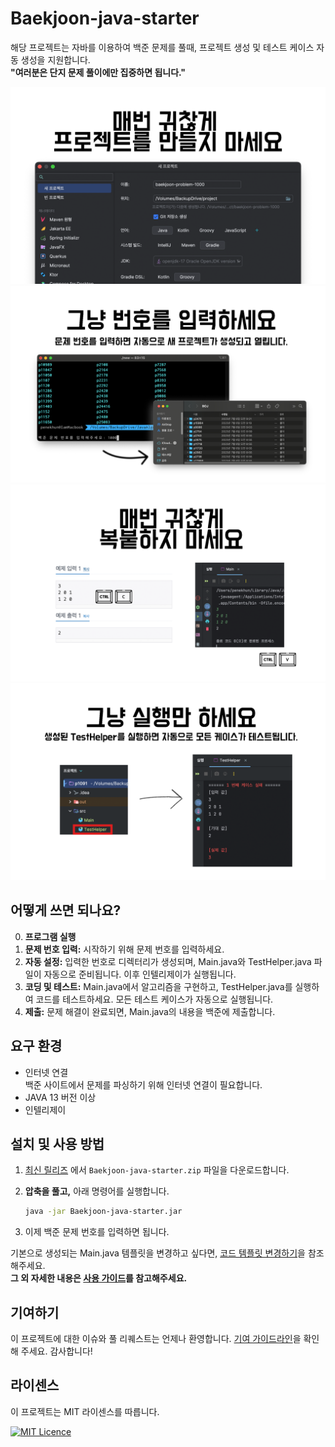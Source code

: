 # Baekjoon-java-starter

해당 프로젝트는 자바를 이용하여 백준 문제를 풀때, 프로젝트 생성 및 테스트 케이스 자동 생성을 지원합니다.  
**"여러분은 단지 문제 풀이에만 집중하면 됩니다."**

![매번 귀찮게 프로젝트를 만들지 마세요](documentation/assets/1.png)
![그냥 번호를 입력하세요](documentation/assets/2.png)
![매번 귀찮게 복붙하지 마세요](documentation/assets/3.png)
![그냥 실행만 하세요](documentation/assets/4.png)

## 어떻게 쓰면 되나요?

0. **프로그램 실행**
1. **문제 번호 입력:** 시작하기 위해 문제 번호를 입력하세요.
2. **자동 설정:** 입력한 번호로 디렉터리가 생성되며, Main.java와 TestHelper.java 파일이 자동으로 준비됩니다. 이후 인텔리제이가 실행됩니다.
3. **코딩 및 테스트:** Main.java에서 알고리즘을 구현하고, TestHelper.java를 실행하여 코드를 테스트하세요. 모든 테스트 케이스가 자동으로 실행됩니다.
4. **제출:** 문제 해결이 완료되면, Main.java의 내용을 백준에 제출합니다.

## 요구 환경

- 인터넷 연결  
  백준 사이트에서 문제를 파싱하기 위해 인터넷 연결이 필요합니다.
- JAVA 13 버전 이상
- 인텔리제이

## 설치 및 사용 방법

1. [최신 릴리즈] 에서 `Baekjoon-java-starter.zip` 파일을 다운로드합니다.
2. **압축을 풀고,** 아래 명령어를 실행합니다.

    ```bash
    java -jar Baekjoon-java-starter.jar
    ```

3. 이제 백준 문제 번호를 입력하면 됩니다.

기본으로 생성되는 Main.java 템플릿을 변경하고 싶다면, [코드 템플릿 변경하기]을 참조해주세요.  
**그 외 자세한 내용은 [사용 가이드]를 참고해주세요.**

[코드 템플릿 변경하기]: documentation/DOCUMENTATION.md#생성되는-mainjava-파일의-템플릿-변경하기

[사용 가이드]: documentation/DOCUMENTATION.md

[사용 가이드]: documentation/DOCUMENTATION.md

[최신 릴리즈]: https://github.com/PENEKhun/Baekjoon-java-starter/releases/latest

## 기여하기

이 프로젝트에 대한 이슈와 풀 리퀘스트는 언제나 환영합니다. [기여 가이드라인]을 확인해 주세요. 감사합니다!

[기여 가이드라인]: documentation/CONTRIBUTING.md

## 라이센스

이 프로젝트는 MIT 라이센스를 따릅니다.

[![MIT Licence](https://badges.frapsoft.com/os/mit/mit.svg?v=103)](https://opensource.org/licenses/mit-license.php)
